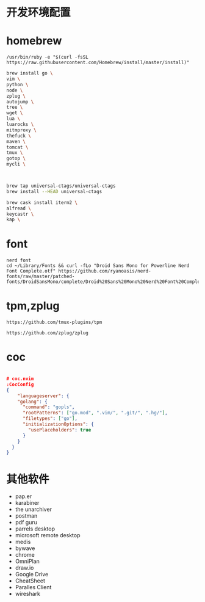 #  开发环境配置 

# homebrew

```shell
/usr/bin/ruby -e "$(curl -fsSL https://raw.githubusercontent.com/Homebrew/install/master/install)"

```

```sh
brew install go \
vim \
python \
node \
zplug \
autojump \
tree \
wget \
lua \
luarocks \
mitmproxy \
thefuck \
maven \
tomcat \
tmux \
gotop \
mycli \



brew tap universal-ctags/universal-ctags
brew install --HEAD universal-ctags
```

```sh
brew cask install iterm2 \
alfread \
keycastr \
kap \

```

# font

```shell
nerd font
cd ~/Library/Fonts && curl -fLo "Droid Sans Mono for Powerline Nerd Font Complete.otf" https://github.com/ryanoasis/nerd-fonts/raw/master/patched-fonts/DroidSansMono/complete/Droid%20Sans%20Mono%20Nerd%20Font%20Complete.otf
```

# tpm,zplug

```
https://github.com/tmux-plugins/tpm

https://github.com/zplug/zplug
```

# coc

```json

# coc.nvim
:CocConfig
{
    "languageserver": {
    "golang": {
      "command": "gopls",
      "rootPatterns": ["go.mod", ".vim/", ".git/", ".hg/"],
      "filetypes": ["go"],
      "initializationOptions": {
        "usePlaceholders": true
      }
    }
  }
}
```



# 其他软件
* pap.er
* karabiner
* the unarchiver
* postman
* pdf guru
* parrels desktop
* microsoft remote desktop
* medis
* bywave
* chrome
* OmniPlan
* draw.io
* Google Drive
* CheatSheet
* Paralles Client
* wireshark
